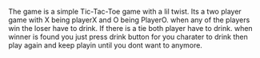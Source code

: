 The game is a simple Tic-Tac-Toe game with a lil twist.
Its a two player game with X being playerX and O being PlayerO. when any of the players win the loser have to drink. If there is a tie both player have to drink. when winner is found you just press drink button  for you charater to drink then play again and keep playin until you dont want to anymore.